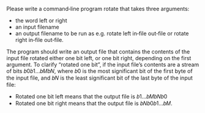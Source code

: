 Please write a command‑line program rotate that takes three arguments:
- the word left or right
- an input filename
- an output filename
to be run as e.g. rotate left in‐file out‐file or rotate right in‐file out‐file.

The program should write an output file that contains the contents of the input file rotated either one bit left, or one bit right, depending on the first argument. To clarify “rotated one bit”, if the input file’s contents are a stream of bits 𝑏0𝑏1...𝑏𝑀𝑏𝑁, where 𝑏0 is the most significant bit of the first byte of the input file, and 𝑏𝑁 is the least significant bit of the last byte of the input file:

- Rotated one bit left means that the output file is 𝑏1...𝑏𝑀𝑏𝑁𝑏0
- Rotated one bit right means that the output file is 𝑏𝑁𝑏0𝑏1...𝑏𝑀.

